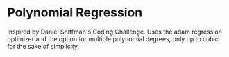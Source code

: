 # Polynomial Regression

Inspired by Daniel Shiffman's Coding Challenge. Uses the adam regression optimizer and the option for multiple polynomial degrees, only up to cubic for the sake of simplicity.